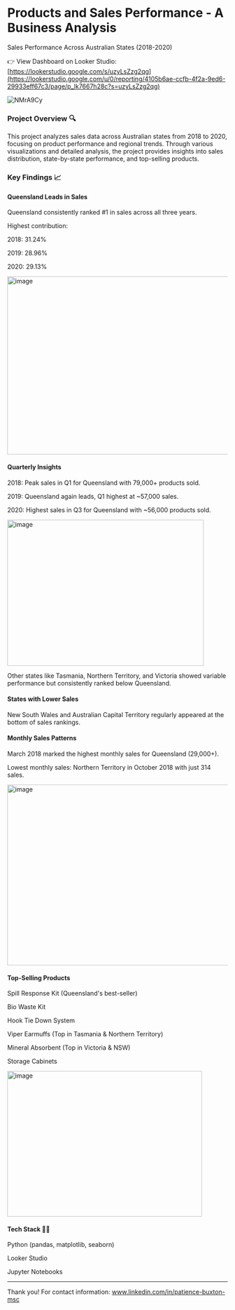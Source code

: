 # Products and Sales Performance - A Business Analysis
Sales Performance Across Australian States (2018-2020)

👉 View Dashboard on Looker Studio: [https://lookerstudio.google.com/s/uzyLsZzg2qg](https://lookerstudio.google.com/u/0/reporting/4105b6ae-ccfb-4f2a-9ed6-29933eff67c3/page/p_lk7667h28c?s=uzyLsZzg2qg)

![NMrA9Cy](https://github.com/user-attachments/assets/ab9251f1-ec06-4dc3-8cc8-8d89faf08e97)

### Project Overview 🔍 
This project analyzes sales data across Australian states from 2018 to 2020, focusing on product performance and regional trends. Through various visualizations and detailed analysis, the project provides insights into sales distribution, state-by-state performance, and top-selling products.

### Key Findings 📈 
#### Queensland Leads in Sales
Queensland consistently ranked #1 in sales across all three years.

Highest contribution:

2018: 31.24%

2019: 28.96%

2020: 29.13%

<img width="595" height="406" alt="image" src="https://github.com/user-attachments/assets/0593adbd-baee-4120-a88d-398c8674a8d6" />

#### Quarterly Insights
2018: Peak sales in Q1 for Queensland with 79,000+ products sold.

2019: Queensland again leads, Q1 highest at ~57,000 sales.

2020: Highest sales in Q3 for Queensland with ~56,000 products sold.

<img width="449" height="333" alt="image" src="https://github.com/user-attachments/assets/25f281c1-562a-4c23-91ac-b6820622a0ca" />

Other states like Tasmania, Northern Territory, and Victoria showed variable performance but consistently ranked below Queensland.

#### States with Lower Sales
New South Wales and Australian Capital Territory regularly appeared at the bottom of sales rankings.

#### Monthly Sales Patterns
March 2018 marked the highest monthly sales for Queensland (29,000+).

Lowest monthly sales: Northern Territory in October 2018 with just 314 sales.

<img width="578" height="412" alt="image" src="https://github.com/user-attachments/assets/5ce20c26-90b9-48b8-82a7-688d6d6c55f5" />

#### Top-Selling Products
Spill Response Kit (Queensland's best-seller)

Bio Waste Kit

Hook Tie Down System

Viper Earmuffs (Top in Tasmania & Northern Territory)

Mineral Absorbent (Top in Victoria & NSW)

Storage Cabinets

<img width="445" height="332" alt="image" src="https://github.com/user-attachments/assets/a29ca2d5-0548-4147-bf5a-35c8349a4212" />

#### Tech Stack 🧑‍💻 
Python (pandas, matplotlib, seaborn)

Looker Studio

Jupyter Notebooks

---

Thank you! For contact information: www.linkedin.com/in/patience-buxton-msc

